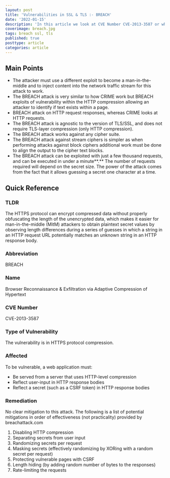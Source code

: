 ```yaml
---
layout: post
title: 'Vulnerabilities in SSL & TLS :- BREACH'
date: '2022-01-15'
description: 'In this article we look at CVE Number CVE-2013-3587 or what is commonly referred as the BREACH attack. The HTTPS protocol can encrypt compressed data without properly obfuscating the length of the unencrypted data, which makes it easier for man-in-the-middle (MitM) attackers to obtain plaintext secret values by observing length differences during a series of guesses in which a string in an HTTP request URL potentially matches an unknown string in an HTTP response body.'
coverimage: breach.jpg
tags: breach ssl, tls
published: true
posttype: article
categories: article
---
```

## Main Points 

- The attacker must use a different exploit to become a man-in-the-middle and to inject content into the network traffic stream for this attack to work.
- The BREACH attack is very similar to how CRIME work but BREACH exploits of vulnerability within the HTTP compression allowing an attacker to identify if text exists within a page.
- BREACH attack on HTTP request responses, whereas CRIME looks at HTTP requests.
- The BREACH attack is agnostic to the version of TLS/SSL, and does not require TLS-layer compression (only HTTP compression).
- The BREACH attack works against any cipher suite.
- The BREACH attack against stream ciphers is simpler as when performing attacks against block ciphers additional work must be done to align the output to the cipher text blocks.
- The BREACH attack can be exploited with just a few thousand requests, and can be executed in under a minute**.** The number of requests required will depend on the secret size. The power of the attack comes from the fact that it allows guessing a secret one character at a time.


## Quick Reference

### TLDR

The HTTPS protocol can encrypt compressed data without properly obfuscating the length of the unencrypted data, which makes it easier for man-in-the-middle (MitM) attackers to obtain plaintext secret values by observing length differences during a series of guesses in which a string in an HTTP request URL potentially matches an unknown string in an HTTP response body.

### Abbreviation

BREACH

### Name

Browser Reconnaissance & Exfiltration via Adaptive Compression of Hypertext

### CVE Number

CVE-2013-3587

### Type of Vulnerability

The vulnerability is in HTTPS protocol compression. 

### Affected

To be vulnerable, a web application must:

- Be served from a server that uses HTTP-level compression
- Reflect user-input in HTTP response bodies
- Reflect a secret (such as a CSRF token) in HTTP response bodies

### Remediation

No clear mitigation to this attack. The following is a list of potential mitigations in order of effectiveness (not practicality)  provided by breachattack.com

1. Disabling HTTP compression
2. Separating secrets from user input
3. Randomizing secrets per request
4. Masking secrets (effectively randomizing by XORing with a random secret per request)
5. Protecting vulnerable pages with CSRF
6. Length hiding (by adding random number of bytes to the responses)
7. Rate-limiting the requests